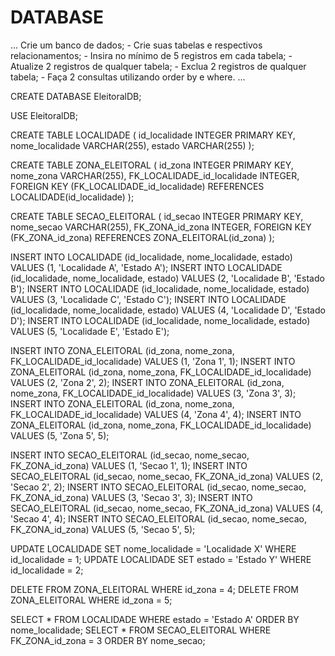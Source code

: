 # DATABASE
...
Crie um banco de dados; - Crie suas tabelas e respectivos relacionamentos; - Insira no mínimo de 5 registros em cada tabela; - Atualize 2 registros de qualquer tabela; - Exclua 2 registros de qualquer tabela; - Faça 2 consultas utilizando order by e where.
...

CREATE DATABASE EleitoralDB;

USE EleitoralDB;

CREATE TABLE LOCALIDADE (
    id_localidade INTEGER PRIMARY KEY,
    nome_localidade VARCHAR(255),
    estado VARCHAR(255)
);

CREATE TABLE ZONA_ELEITORAL (
    id_zona INTEGER PRIMARY KEY,
    nome_zona VARCHAR(255),
    FK_LOCALIDADE_id_localidade INTEGER,
    FOREIGN KEY (FK_LOCALIDADE_id_localidade) REFERENCES LOCALIDADE(id_localidade)
);

CREATE TABLE SECAO_ELEITORAL (
    id_secao INTEGER PRIMARY KEY,
    nome_secao VARCHAR(255),
    FK_ZONA_id_zona INTEGER,
    FOREIGN KEY (FK_ZONA_id_zona) REFERENCES ZONA_ELEITORAL(id_zona)
);

INSERT INTO LOCALIDADE (id_localidade, nome_localidade, estado) VALUES (1, 'Localidade A', 'Estado A');
INSERT INTO LOCALIDADE (id_localidade, nome_localidade, estado) VALUES (2, 'Localidade B', 'Estado B');
INSERT INTO LOCALIDADE (id_localidade, nome_localidade, estado) VALUES (3, 'Localidade C', 'Estado C');
INSERT INTO LOCALIDADE (id_localidade, nome_localidade, estado) VALUES (4, 'Localidade D', 'Estado D');
INSERT INTO LOCALIDADE (id_localidade, nome_localidade, estado) VALUES (5, 'Localidade E', 'Estado E');

INSERT INTO ZONA_ELEITORAL (id_zona, nome_zona, FK_LOCALIDADE_id_localidade) VALUES (1, 'Zona 1', 1);
INSERT INTO ZONA_ELEITORAL (id_zona, nome_zona, FK_LOCALIDADE_id_localidade) VALUES (2, 'Zona 2', 2);
INSERT INTO ZONA_ELEITORAL (id_zona, nome_zona, FK_LOCALIDADE_id_localidade) VALUES (3, 'Zona 3', 3);
INSERT INTO ZONA_ELEITORAL (id_zona, nome_zona, FK_LOCALIDADE_id_localidade) VALUES (4, 'Zona 4', 4);
INSERT INTO ZONA_ELEITORAL (id_zona, nome_zona, FK_LOCALIDADE_id_localidade) VALUES (5, 'Zona 5', 5);

INSERT INTO SECAO_ELEITORAL (id_secao, nome_secao, FK_ZONA_id_zona) VALUES (1, 'Secao 1', 1);
INSERT INTO SECAO_ELEITORAL (id_secao, nome_secao, FK_ZONA_id_zona) VALUES (2, 'Secao 2', 2);
INSERT INTO SECAO_ELEITORAL (id_secao, nome_secao, FK_ZONA_id_zona) VALUES (3, 'Secao 3', 3);
INSERT INTO SECAO_ELEITORAL (id_secao, nome_secao, FK_ZONA_id_zona) VALUES (4, 'Secao 4', 4);
INSERT INTO SECAO_ELEITORAL (id_secao, nome_secao, FK_ZONA_id_zona) VALUES (5, 'Secao 5', 5);

UPDATE LOCALIDADE SET nome_localidade = 'Localidade X' WHERE id_localidade = 1;
UPDATE LOCALIDADE SET estado = 'Estado Y' WHERE id_localidade = 2;


DELETE FROM ZONA_ELEITORAL WHERE id_zona = 4;
DELETE FROM ZONA_ELEITORAL WHERE id_zona = 5;

SELECT * FROM LOCALIDADE WHERE estado = 'Estado A' ORDER BY nome_localidade;
SELECT * FROM SECAO_ELEITORAL WHERE FK_ZONA_id_zona = 3 ORDER BY nome_secao;

